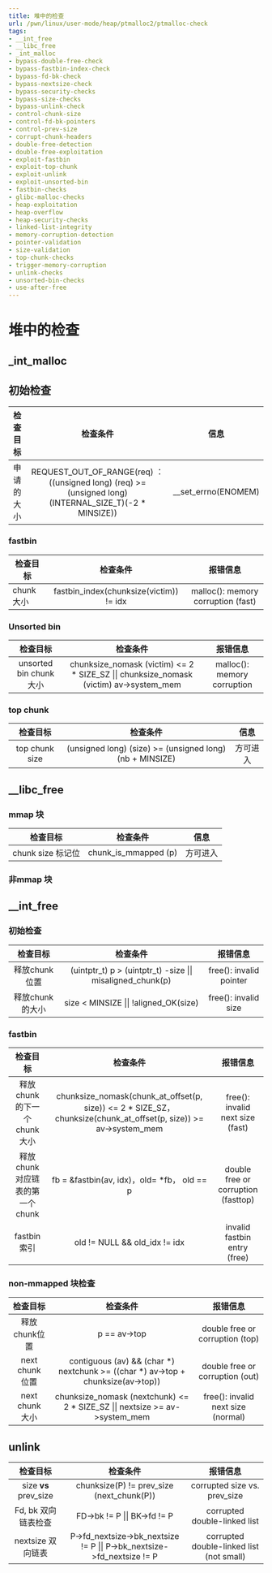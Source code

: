 ```yaml
---
title: 堆中的检查
url: /pwn/linux/user-mode/heap/ptmalloc2/ptmalloc-check
tags:
- __int_free
- __libc_free
- _int_malloc
- bypass-double-free-check
- bypass-fastbin-index-check
- bypass-fd-bk-check
- bypass-nextsize-check
- bypass-security-checks
- bypass-size-checks
- bypass-unlink-check
- control-chunk-size
- control-fd-bk-pointers
- control-prev-size
- corrupt-chunk-headers
- double-free-detection
- double-free-exploitation
- exploit-fastbin
- exploit-top-chunk
- exploit-unlink
- exploit-unsorted-bin
- fastbin-checks
- glibc-malloc-checks
- heap-exploitation
- heap-overflow
- heap-security-checks
- linked-list-integrity
- memory-corruption-detection
- pointer-validation
- size-validation
- top-chunk-checks
- trigger-memory-corruption
- unlink-checks
- unsorted-bin-checks
- use-after-free
---
```

# 堆中的检查

## _int_malloc

## 初始检查

| 检查目标  |                   检查条件                   |         信息          |
| :---: | :--------------------------------------: | :-----------------: |
| 申请的大小 | REQUEST_OUT_OF_RANGE(req) ：((unsigned long) (req) >= (unsigned long) (INTERNAL_SIZE_T)(-2 * MINSIZE)) | __set_errno(ENOMEM) |

### fastbin

| 检查目标     |                  检查条件                   |                报错信息                |
| -------- | :-------------------------------------: | :--------------------------------: |
| chunk 大小 | fastbin_index(chunksize(victim)) != idx | malloc(): memory corruption (fast) |

### Unsorted bin

|         检查目标          |                   检查条件                   |            报错信息             |
| :-------------------: | :--------------------------------------: | :-------------------------: |
| unsorted bin chunk 大小 | chunksize_nomask (victim) <= 2 * SIZE_SZ \|\| chunksize_nomask (victim)  av->system_mem | malloc(): memory corruption |



### top chunk

|      检查目标      |                   检查条件                   |  信息  |
| :------------: | :--------------------------------------: | :--: |
| top chunk size | (unsigned long) (size) >= (unsigned long) (nb + MINSIZE) | 方可进入 |



## __libc_free

### mmap 块

|      检查目标      |         检查条件         |  信息  |
| :------------: | :------------------: | :--: |
| chunk size 标记位 | chunk_is_mmapped (p) | 方可进入 |

### 非mmap 块

## __int_free

### 初始检查

|    检查目标    |                   检查条件                   |          报错信息           |
| :--------: | :--------------------------------------: | :---------------------: |
| 释放chunk位置  | (uintptr_t) p > (uintptr_t) -size \|\| misaligned_chunk(p) | free(): invalid pointer |
| 释放chunk的大小 |  size < MINSIZE \|\| !aligned_OK(size)   |  free(): invalid size   |

### fastbin

|         检查目标          |                   检查条件                   |                报错信息                 |
| :-------------------: | :--------------------------------------: | :---------------------------------: |
|  释放chunk的下一个chunk大小   | chunksize_nomask(chunk_at_offset(p, size)) <= 2 * SIZE_SZ， chunksize(chunk_at_offset(p, size)) >= av->system_mem |  free(): invalid next size (fast)   |
| 释放 chunk对应链表的第一个chunk | fb = &fastbin(av, idx)，old= *fb， old == p | double free or corruption (fasttop) |
|       fastbin索引       |      old != NULL && old_idx != idx       |    invalid fastbin entry (free)     |

### non-mmapped 块检查

|     检查目标      |                   检查条件                   |                报错信息                |
| :-----------: | :--------------------------------------: | :--------------------------------: |
|   释放chunk位置   |               p == av->top               |  double free or corruption (top)   |
| next chunk 位置 | contiguous (av) && (char *) nextchunk  >= ((char *) av->top + chunksize(av->top)) |  double free or corruption (out)   |
| next chunk 大小 | chunksize_nomask (nextchunk) <= 2 * SIZE_SZ \|\|  nextsize >= av->system_mem | free(): invalid next size (normal) |

## unlink

|         检查目标          |                   检查条件                   |                   报错信息                   |
| :-------------------: | :--------------------------------------: | :--------------------------------------: |
| size **vs** prev_size | chunksize(P) != prev_size (next_chunk(P)) |       corrupted size vs. prev_size       |
|     Fd, bk 双向链表检查     |       FD->bk != P \|\| BK->fd != P       |       corrupted double-linked list       |
|     nextsize 双向链表     | P->fd_nextsize->bk_nextsize != P \|\| P->bk_nextsize->fd_nextsize != P | corrupted double-linked list (not small) |

